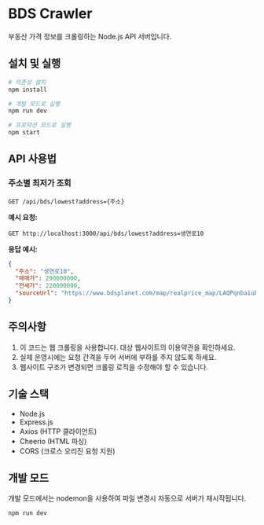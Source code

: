 # BDS Crawler

부동산 가격 정보를 크롤링하는 Node.js API 서버입니다.

## 설치 및 실행

```bash
# 의존성 설치
npm install

# 개발 모드로 실행
npm run dev

# 프로덕션 모드로 실행
npm start
```

## API 사용법

### 주소별 최저가 조회

```
GET /api/bds/lowest?address={주소}
```

**예시 요청:**

```
GET http://localhost:3000/api/bds/lowest?address=생연로10
```

**응답 예시:**

```json
{
  "주소": "생연로10",
  "매매가": 290000000,
  "전세가": 220000000,
  "sourceUrl": "https://www.bdsplanet.com/map/realprice_map/LAQPqnbaiuE/N/A/1/90.17.ytp"
}
```

## 주의사항

1. 이 코드는 웹 크롤링을 사용합니다. 대상 웹사이트의 이용약관을 확인하세요.
2. 실제 운영시에는 요청 간격을 두어 서버에 부하를 주지 않도록 하세요.
3. 웹사이트 구조가 변경되면 크롤링 로직을 수정해야 할 수 있습니다.

## 기술 스택

- Node.js
- Express.js
- Axios (HTTP 클라이언트)
- Cheerio (HTML 파싱)
- CORS (크로스 오리진 요청 지원)

## 개발 모드

개발 모드에서는 nodemon을 사용하여 파일 변경시 자동으로 서버가 재시작됩니다.

```bash
npm run dev
```

